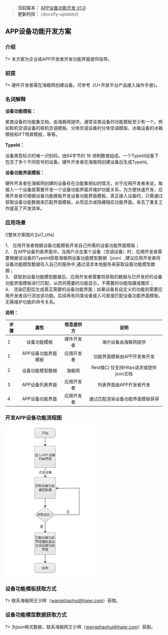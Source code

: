 
>**当前版本：** [APP设备功能开发 V1.0](zh-cn/ChangeLog/sl7)   
**更新时间：** {docsify-updated} 



## APP设备功能开发方案

### 介绍  

?> 本方案为企业级APP开发者开发功能界面提供指导。   

### 前提    

?> 硬件开发者需在海极网创建设备。可参考《U+开放平台产品接入操作手册》。 


### 名词解释  

**设备功能模板：**    

某类设备的功能集文档，由海极网提供，通常该类设备的功能模板至少有一个。例如柜机空调设备的柜机空调模板、分体空调设备的分体空调模板、冰箱设备的冰箱模板和IFT带屏模板，等等。  


**TypeId：**   

设备类型标识的唯一识别码，由64字节的 16 进制数值组成。一个TypeId设备下包含了多个不同型号的设备。硬件开发者在海极网创建设备后生成TypeId。  

**设备功能界面模板：**  

硬件开发者在海极网创建的设备存在功能集相似的情况，对于应用开发者来说，每接入一个设备就需要开发一个设备功能界面并维护功能关系，为方便快速开发，应用开发者可根据设备功能模板开发设备功能界面模板，真正接入设备时，只需通过获取设备功能数据来匹配界面模板，从而显示或隐藏相应功能界面。省去了重复工作提高了开发效率。  


### 应用场景  

![整体方案图片][sl7_ztfa]  

1、	应用开发者根据设备功能模板开发自己所需的设备功能界面模板；  
2、	在APP设备列表界面中，当用户点击某个设备（空调设备）时，应用开发者需要根据该设备的TypeId获取海极网设备功能模型数据（json）,建议应用开发者将设备功能模型数据存入自己的服务中,通过请求本地服务来获取设备功能模型数据；  
3、	获取到设备功能模型数据后，应用开发者需要将获取的数据与已开发好的设备功能界面模板进行匹配，从而将需要的功能显示，不需要的功能隐藏或置灰；  
4、	渲染匹配后生成真正需要的设备功能界面；如果设备有自定义的功能则需要应用开发者自行添加该功能。后续再有同类设备接入可直接匹配设备功能界面模板，无需维护功能的命令关系。  


**说明：**  

| 步骤   | 属性   | 信息提供方  | 说明|  
| -----|:---------:|:-----:|:--------:|
| 1    | 设备功能模板  |硬件开发者 |海尔设备由海极网提供 |  
| 1    | APP设备功能界面模板  |应用开发者 |功能界面模板由APP开发者开发 |  
| 2    | 设备功能模型数据  |海极网 |Rest接口 仅支持Https请求或提供json文档 |  
| 3    | APP设备列表界面  |应用开发者 |列表界面由APP开发者开发 |  
| 4    | APP设备功能界面  |应用开发者 |通过匹配渲染设备功能界面模板获得 |  
  
  

### 开发APP设备功能流程图   


![流程图][sl7_rjgc]  



### 设备功能模板获取方式  

  
?> 联系海极网王少辉（wangshaohui@haier.com）获取。  



### 设备功能模型数据获取方式  

?> 为json格式数据，联系海极网王少辉（wangshaohui@haier.com）获取。  






[^-^]:常用图片注释
[sl7_ztfa]:_media/_Solutions/sl7ztfa.png  

[sl7_rjgc]:_media/_Solutions/sl7rjgc.png